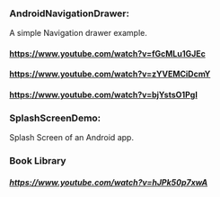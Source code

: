 ### AndroidNavigationDrawer: 
A simple Navigation drawer example.
#### https://www.youtube.com/watch?v=fGcMLu1GJEc
#### https://www.youtube.com/watch?v=zYVEMCiDcmY
#### https://www.youtube.com/watch?v=bjYstsO1PgI

### SplashScreenDemo: 
Splash Screen of an Android app. 

### Book Library 

##### https://www.youtube.com/watch?v=hJPk50p7xwA



